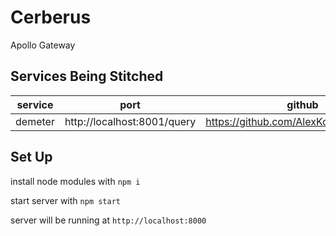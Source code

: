 # Cerberus
Apollo Gateway

## Services Being Stitched

| service | port | github |
|---------|------|--------|
| demeter | http://localhost:8001/query | https://github.com/AlexKoppara/Demeter |

## Set Up
install node modules with `npm i`

start server with `npm start`

server will be running at `http://localhost:8000`
